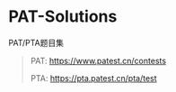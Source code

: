 # PAT-Solutions
PAT/PTA题目集
>
>PAT:  https://www.patest.cn/contests
>
>PTA:  https://pta.patest.cn/pta/test

